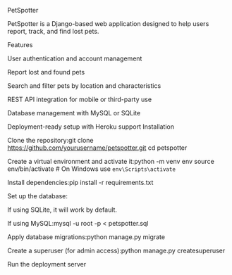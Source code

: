 PetSpotter

PetSpotter is a Django-based web application designed to help users report, track, and find lost pets.

Features

User authentication and account management

Report lost and found pets

Search and filter pets by location and characteristics

REST API integration for mobile or third-party use

Database management with MySQL or SQLite

Deployment-ready setup with Heroku support
Installation

Clone the repository:git clone https://github.com/yourusername/petspotter.git
cd petspotter

Create a virtual environment and activate it:python -m venv env
source env/bin/activate  # On Windows use `env\Scripts\activate`

Install dependencies:pip install -r requirements.txt

Set up the database:

If using SQLite, it will work by default.

If using MySQL:mysql -u root -p < petspotter.sql

Apply database migrations:python manage.py migrate

Create a superuser (for admin access):python manage.py createsuperuser

Run the deployment server

